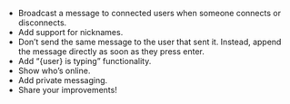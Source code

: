 * Broadcast a message to connected users when someone connects or disconnects.
* Add support for nicknames.
* Don’t send the same message to the user that sent it. Instead, append the message directly as soon as they press enter.
* Add “{user} is typing” functionality.
* Show who’s online.
* Add private messaging.
* Share your improvements!
